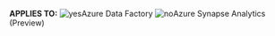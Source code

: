 <Token>**APPLIES TO:** ![yes](../media/applies-to/yes.png)Azure Data Factory ![no](../media/applies-to/no.png)Azure Synapse Analytics (Preview) </Token>

